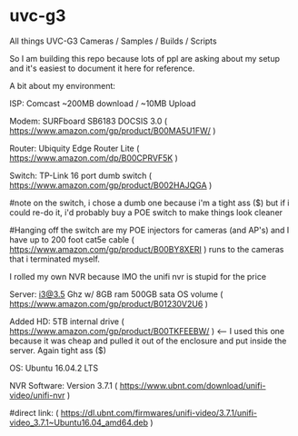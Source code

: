 # uvc-g3
All things UVC-G3 Cameras / Samples / Builds / Scripts


So I am building this repo because lots of ppl are asking about my setup and it's easiest to document it here for reference.

A bit about my environment:

ISP: Comcast ~200MB download / ~10MB Upload

Modem: SURFboard SB6183 DOCSIS 3.0 ( https://www.amazon.com/gp/product/B00MA5U1FW/ )

Router: Ubiquity Edge Router Lite ( https://www.amazon.com/dp/B00CPRVF5K )

Switch: TP-Link 16 port dumb switch ( https://www.amazon.com/gp/product/B002HAJQGA )

   #note on the switch, i chose a dumb one because i'm a tight ass ($) but if i could re-do it, i'd probably buy a POE switch to make things look cleaner

   #Hanging off the switch are my POE injectors for cameras (and AP's) and I have up to 200 foot cat5e cable ( https://www.amazon.com/gp/product/B00BY8XERI ) runs to the cameras that i terminated myself.

I rolled my own NVR because IMO the unifi nvr is stupid for the price

Server: i3@3.5 Ghz w/ 8GB ram 500GB sata OS volume ( https://www.amazon.com/gp/product/B01230V2U6 )

Added HD: 5TB internal drive ( https://www.amazon.com/gp/product/B00TKFEEBW/ ) <-- I used this one because it was cheap and pulled it out of the enclosure and put inside the server. Again tight ass ($)

OS: Ubuntu 16.04.2 LTS

NVR Software: Version 3.7.1 ( https://www.ubnt.com/download/unifi-video/unifi-nvr )

   #direct link: ( https://dl.ubnt.com/firmwares/unifi-video/3.7.1/unifi-video_3.7.1~Ubuntu16.04_amd64.deb )
